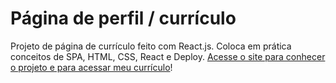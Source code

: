 # Página de perfil / currículo

Projeto de página de currículo feito com React.js. Coloca em prática conceitos de SPA, HTML, CSS, React e Deploy.
[Acesse o site para conhecer o projeto e para acessar meu currículo](https://lucas-resume.netlify.app/)!